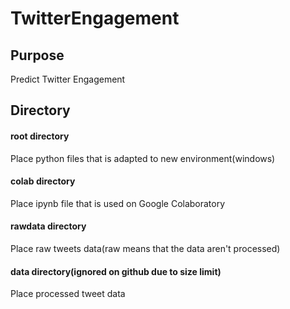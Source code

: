 # TwitterEngagement
## Purpose
Predict Twitter Engagement

## Directory
#### root directory
Place python files that is adapted to new environment(windows)

#### colab directory
Place ipynb file that is used on Google Colaboratory

#### rawdata directory
Place raw tweets data(raw means that the data aren't processed)

#### data directory(ignored on github due to size limit)
Place processed tweet data
